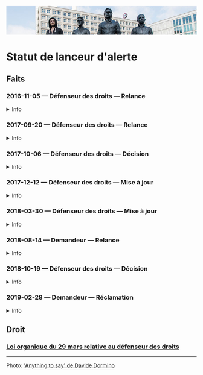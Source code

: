 ![image-mise-en-avant](../_aux/anythingtosay.png)

# Statut de lanceur d'alerte

## Faits
### 2016-11-05 — Défenseur des droits — Relance
<details>
  <summary>Info</summary>

* [piece](../pieces/identifiant/971bb5e0)
</details>

### 2017-09-20 — Défenseur des droits — Relance
<details>
  <summary>Info</summary>

* [piece](../pieces/identifiant/7e00f9e)
</details>

### 2017-10-06 — Défenseur des droits — Décision
<details>
  <summary>Info</summary>

* Interlocuteur: Matthieu Philippe
* [piece](../pieces/identifiant/1e441ef6)
</details>

### 2017-12-12 — Défenseur des droits — Mise à jour
<details>
  <summary>Info</summary>

* Interlocuteur: Matthieu Philippe
* [piece](../pieces/identifiant/daa2a08f)
</details>

### 2018-03-30 — Défenseur des droits — Mise à jour
<details>
  <summary>Info</summary>

* [piece](../pieces/identifiant/9542e25d)
</details>

### 2018-08-14 — Demandeur — Relance
<details>
  <summary>Info</summary>

* [piece](../pieces/identifiant/f9f63068)
</details>

### 2018-10-19 — Défenseur des droits — Décision
<details>
  <summary>Info</summary>

* [piece](../pieces/identifiant/9d15d781)
</details>

### 2019-02-28 — Demandeur — Réclamation
<details>
  <summary>Info</summary>

* [piece](../pieces/identifiant/fcb4a39b)
</details>

## Droit

### [Loi organique du 29 mars relative au défenseur des droits](./contrepouvoirs#loidefdroits)

---
Photo: ['Anything to say' de Davide Dormino](http://davidedormino.com/2015/05/27/anything-to-say-a-monument-to-courage/#jp-carousel-532)
